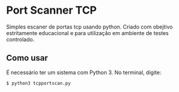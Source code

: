 # Port Scanner TCP
Simples escaner de portas tcp usando python. Criado com obejtivo estritamente educacional e para utilização em ambiente de testes controlado.
## Como usar
É necessário ter um sistema com Python 3. No terminal, digite:
```commandline
$ python3 tcpportscan.py
```
